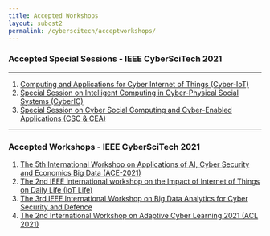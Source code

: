 ```yaml
---
title: Accepted Workshops 
layout: subcst2
permalink: /cyberscitech/acceptworkshops/
---
```

<h3>Accepted Special Sessions - IEEE CyberSciTech 2021</h3>

<hr/>

<ol><li><a href="/2021/assets/files/2021IEEE CyberScience_Cyber-IoT_Workshop.docx" target=_new>Computing and Applications for Cyber Internet of Things (Cyber-IoT)</a>
 </li>
<li><a href="/2021/assets/files/CyberIC_2021_CFP.docx" target=_new> Special Session on Intelligent Computing in Cyber-Physical Social Systems (CyberIC) </a>
</li>
 <li><a href="/2021/assets/files/CSCCEA_2021_word.docx" target=_new> Special Session on Cyber Social Computing and Cyber-Enabled Applications (CSC & CEA)</a>
</li>
</ol>
 <hr/>
<h3>Accepted Workshops - IEEE CyberSciTech 2021</h3>
<ol> 
 <li><a href="/2021/assets/files/ACE2021_CFPpost_workshop.pdf" target=_new>The 5th International Workshop on
Applications of AI, Cyber Security and Economics Big Data (ACE-2021)</a>
 </li>
 <li><a href="/2021/assets/files/CFP_IoT Life2021.pdf" target=_new>The
2nd IEEE international workshop on the Impact of Internet of Things on Daily Life  (IoT Life)</a>
 </li>

 <li><a href="/2021/assets/files/BigCyberSecurity2021-CFPV2.pdf" target=_new>
The 3rd IEEE International Workshop on Big Data Analytics for Cyber Security and Defence</a>
 </li>
<li><a href="/2021/assets/files/CFP of ACL2021.docx" target=_new>The 2nd International Workshop on Adaptive Cyber Learning 2021 (ACL 2021) </a></li>

</ol>
<br/>
